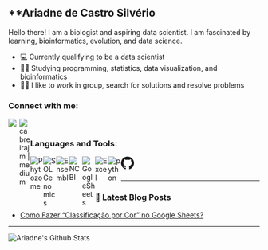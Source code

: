 ## **Ariadne de Castro Silvério

Hello there! 
I am a biologist and aspiring data scientist. 
I am fascinated by learning, bioinformatics, evolution, and data science.

- 💻 Currently qualifying to be a data scientist 
- 👩‍💻 Studying programming, statistics, data visualization, and bioinformatics
- 🙋‍♀️ I like to work in group, search for solutions and resolve problems


### Connect with me:

[<img align="left"  width="22px" src="https://cdn.jsdelivr.net/npm/simple-icons@3.4.0/icons/linkedin.svg" />](https://www.linkedin.com/in/ariadne-cs/)

[<img align="left" alt="cabreirajm | medium" width="22px" src="https://cdn.jsdelivr.net/npm/simple-icons@3.4.0/icons/medium.svg" />](https://ariadnecs.medium.com/)

<br />

### Languages and Tools:

<img align="left" alt="Phytozome" width="26px" src="https://phytozome.jgi.doe.gov/pz/site/images/species/Phytozome/default.png" />


<img align="left" alt="SOLGenomics" width="26px" src="https://encrypted-tbn0.gstatic.com/images?q=tbn:ANd9GcSCdC9gd3PRq0GAlsASQioOUoHX3B5qWCQROBE3W2mqsYJquB1QS71B9LAMuaCedxWDxOo&usqp=CAU" />

<img align="left" alt="Ensembl" width="26px" src="https://avatars.githubusercontent.com/u/5832463?s=200&v=4" />

<img align="left" alt="NCBI" width="26px" src="https://upload.wikimedia.org/wikipedia/commons/thumb/0/07/US-NLM-NCBI-Logo.svg/829px-US-NLM-NCBI-Logo.svg.png" />


<img align="left" alt="GoogleSheets" width="26px" src="https://www.flaticon.com/svg/vstatic/svg/2965/2965327.svg?token=exp=1619813322~hmac=dd71615fdff8d96a284cd4accaf04349" />

<img align="left" alt="Excel" width="26px" src="https://logodownload.org/wp-content/uploads/2020/04/excel-logo-0.png" />

<img align="left" alt="python" width="26px" src="https://cdn3.iconfinder.com/data/icons/logos-and-brands-adobe/512/267_Python-512.png" />


<img align="left" alt="GitHub" width="26px" src="https://raw.githubusercontent.com/github/explore/78df643247d429f6cc873026c0622819ad797942/topics/github/github.png" />


<br />
<br />

---

### 📕 Latest Blog Posts

<!-- BLOG-POST-LIST:START -->
* [Como Fazer “Classificação por Cor” no Google Sheets?](https://ariadnecs.medium.com/como-fazer-classifica%C3%A7%C3%A3o-por-cor-no-google-sheets-fa8a4aee9d6b) 



<!-- BLOG-POST-LIST:END -->

---

<img align="left" alt="Ariadne's Github Stats" src="https://github-readme-stats.vercel.app/api?username=ariadnecs&show_icons=true&hide_border=true" />

[medium]: https://ariadnecs.medium.com/
[linkedin]: https://www.linkedin.com/in/ariadne-cs/
